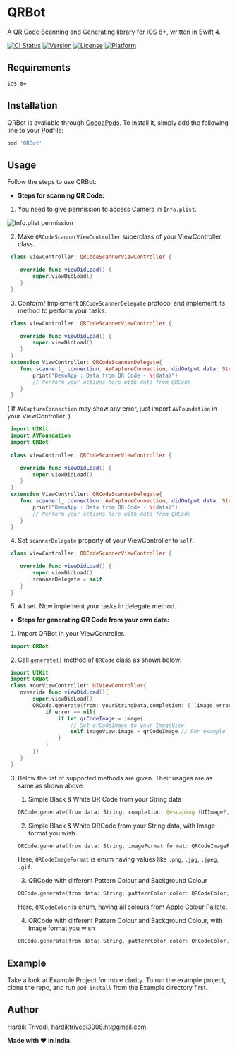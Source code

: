 # **QRBot**

A QR Code Scanning and Generating library for iOS 8+, written in Swift 4.

[![CI Status](https://img.shields.io/travis/hardiiik/QRBot.svg?style=flat)](https://travis-ci.org/hardiiik/QRBot)
[![Version](https://img.shields.io/cocoapods/v/QRBot.svg?style=flat)](https://cocoapods.org/pods/QRBot)
[![License](https://img.shields.io/cocoapods/l/QRBot.svg?style=flat)](https://cocoapods.org/pods/QRBot)
[![Platform](https://img.shields.io/cocoapods/p/QRBot.svg?style=flat)](https://cocoapods.org/pods/QRBot)

## Requirements

`iOS 8+`

## Installation

QRBot is available through [CocoaPods](https://cocoapods.org). To install
it, simply add the following line to your Podfile:

```ruby
pod 'QRBot'
```

## Usage

Follow the steps to use QRBot:

- **Steps for scanning QR Code:**

1. You need to give permission to access Camera in `Info.plist`.

![Info.plist permission](QRBot/Assets/Info_plist.png)

2. Make `QRCodeScannerViewController` superclass of your ViewController class.

```swift
 class ViewController: QRCodeScannerViewController {

    override func viewDidLoad() {
        super.viewDidLoad()
    }
 }
```

3. Conform/ Implement `QRCodeScannerDelegate` protocol and implement its method to perform your tasks.

```swift
 class ViewController: QRCodeScannerViewController {

    override func viewDidLoad() {
        super.viewDidLoad()
    }
 }
 extension ViewController: QRCodeScannerDelegate{
    func scanner(_ connection: AVCaptureConnection, didOutput data: String) {
        print("DemoApp : Data from QR Code - \(data)")
        // Perform your actions here with data from QRCode
    }
 }
```
( If `AVCaptureConnection` may show any error, just import `AVFoundation` in your ViewController. )

```swift
 import UIKit
 import AVFoundation
 import QRBot
 
 class ViewController: QRCodeScannerViewController {

    override func viewDidLoad() {
        super.viewDidLoad()
    }
 }
 extension ViewController: QRCodeScannerDelegate{
    func scanner(_ connection: AVCaptureConnection, didOutput data: String) {
        print("DemoApp : Data from QR Code - \(data)")
        // Perform your actions here with data from QRCode
    }
 }
```

4. Set `scannerDelegate` property of your ViewController to `self`.

```swift
 class ViewController: QRCodeScannerViewController {

    override func viewDidLoad() {
        super.viewDidLoad()
        scannerDelegate = self
    }
 }
```
5. All set. Now implement your tasks in delegate method.

- **Steps for generating QR Code from your own data:**

1. Import QRBot in your ViewController.

```swift
 import QRBot
```
2. Call `generate()` method of `QRCode` class as shown below:

```swift
 import UIKit
 import QRBot
 class YourViewController: UIViewController{
    ovveride func viewDidLoad(){
        super.viewDidLoad()
        QRCode.generate(from: yourStringData,completion: { (image,error) in
            if error == nil{
                if let qrCodeImage = image{
                    // Set qrCodeImage to your ImageView
                    self.imageView.image = qrCodeImage // For example
                }
            }
        })
    }
 }
```
3. Below the list of supported methods are given. Their usages are as same as shown above.

    1) Simple Black & White QR Code from your String data
    
    ```swift 
    QRCode.generate(from data: String, completion: @escaping (UIImage?,Error?) -> Void)
    ```
    
    2) Simple Black & White QRCode from your String data, with Image format you wish
    
    ```swift 
    QRCode.generate(from data: String, imageFormat format: QRCodeImageFormat,completion: @escaping (UIImage?,Error?) -> Void)
    ```
    
    Here, `QRCodeImageFormat` is enum having values like `.png`, `.jpg`, `.jpeg`, `.gif`.
    
    3) QRCode with different Pattern Colour and Background Colour
    
    ```swift 
    QRCode.generate(from data: String, patternColor color: QRCodeColor,backgroundColor bgcolor: QRCodeColor, completion: @escaping (UIImage?,Error?) -> Void)
    ```
    
    Here, `QRCodeColor` is enum, having all colours from Apple Colour Pallete.
    
    4) QRCode with different Pattern Colour and Background Colour, with Image format you wish
    
    ```swift
    QRCode.generate(from data: String, patternColor color: QRCodeColor,backgroundColor bgcolor: QRCodeColor, imageFormat format: QRCodeImageFormat, completion: @escaping (UIImage?,Error?) -> Void)
    ```
    
## Example

Take a look at Example Project for more clarity. To run the example project, clone the repo, and run `pod install` from the Example directory first.

## Author

Hardik Trivedi, hardiktrivedi3008.ht@gmail.com

**Made with :heart: in India.**
